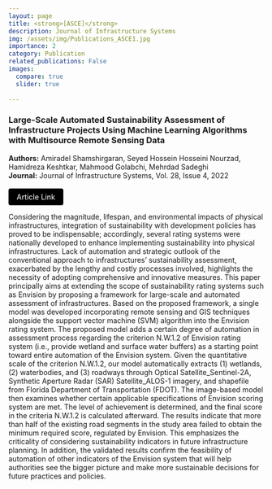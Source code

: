 ```yaml
---
layout: page
title: <strong>[ASCE]</strong>
description: Journal of Infrastructure Systems
img: /assets/img/Publications_ASCE1.jpg
importance: 2
category: Publication
related_publications: False
images:
  compare: true
  slider: true
  
---
```

<head>
  <!-- Google Fonts -->
  <link href="https://fonts.googleapis.com/css2?family=Space+Grotesk:wght@400;500;700&family=Inter:wght@400;600&display=swap" rel="stylesheet">
  
  <!-- Add your custom styles -->
  <style>
    /* ... your existing styles here ... */

    /* Add this at the bottom of the style block */
    .article-btn {
      background-color: #000;
      color: #fff;
      padding: 8px 16px;
      text-decoration: none;
      font-size: 0.9rem;
      border-radius: 4px;
      display: inline-block;
      transition: background-color 0.3s ease;
    }

    .article-btn:hover {
      background-color: #333;
    }
  </style>
</head>

<!-- Project Details Section -->


<div class="publication">
  <h3>Large-Scale Automated Sustainability Assessment of Infrastructure Projects Using Machine Learning Algorithms with Multisource Remote Sensing Data</h3>
  <p>
    <strong>Authors:</strong> Amiradel Shamshirgaran, Seyed Hossein Hosseini Nourzad, Hamidreza Keshtkar, Mahmood Golabchi, Mehrdad Sadeghi<br>
    <strong>Journal:</strong> Journal of Infrastructure Systems, Vol. 28, Issue 4, 2022<br>
    <br>
    <a href="https://doi.org/10.1061/(ASCE)IS.1943-555X.0000703" class="article-btn" target="_blank">Article Link</a>
  </p>
</div>


Considering the magnitude, lifespan, and environmental impacts of physical infrastructures, integration of sustainability with development policies has proved to be indispensable; accordingly, several rating systems were nationally developed to enhance implementing sustainability into physical infrastructures. Lack of automation and strategic outlook of the conventional approach to infrastructures’ sustainability assessment, exacerbated by the lengthy and costly processes involved, highlights the necessity of adopting comprehensive and innovative measures. This paper principally aims at extending the scope of sustainability rating systems such as Envision by proposing a framework for large-scale and automated assessment of infrastructures. Based on the proposed framework, a single model was developed incorporating remote sensing and GIS techniques alongside the support vector machine (SVM) algorithm into the Envision rating system. The proposed model adds a certain degree of automation in assessment process regarding the criterion N.W.1.2 of Envision rating system (i.e., provide wetland and surface water buffers) as a starting point toward entire automation of the Envision system. Given the quantitative scale of the criterion N.W.1.2, our model automatically extracts (1) wetlands, (2) waterbodies, and (3) roadways through Optical Satellite_Sentinel-2A, Synthetic Aperture Radar (SAR) Satellite_ALOS-1 imagery, and shapefile from Florida Department of Transportation (FDOT). The image-based model then examines whether certain applicable specifications of Envision scoring system are met. The level of achievement is determined, and the final score in the criteria N.W.1.2 is calculated afterward. The results indicate that more than half of the existing road segments in the study area failed to obtain the minimum required score, regulated by Envision. This emphasizes the criticality of considering sustainability indicators in future infrastructure planning. In addition, the validated results confirm the feasibility of automation of other indicators of the Envision system that will help authorities see the bigger picture and make more sustainable decisions for future practices and policies.

